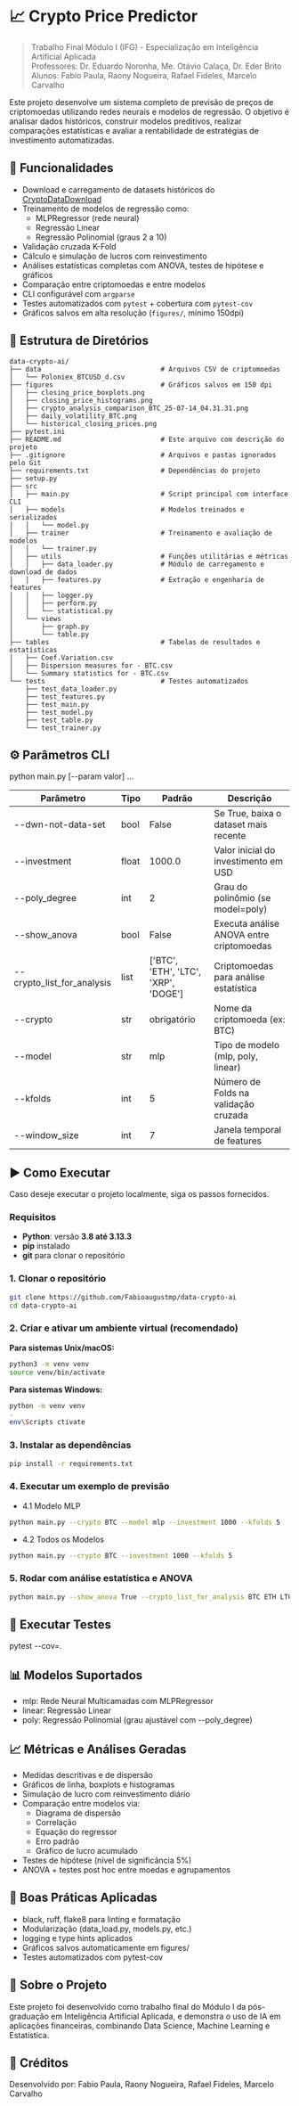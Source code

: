 # 📈 Crypto Price Predictor

> Trabalho Final Módulo I (IFG) - Especialização em Inteligência Artificial Aplicada  
> Professores: Dr. Eduardo Noronha, Me. Otávio Calaça, Dr. Eder Brito  
> Alunos: Fabio Paula, Raony Nogueira, Rafael Fideles, Marcelo Carvalho

Este projeto desenvolve um sistema completo de previsão de preços de criptomoedas utilizando redes neurais e modelos de regressão. O objetivo é analisar dados históricos, construir modelos preditivos, realizar comparações estatísticas e avaliar a rentabilidade de estratégias de investimento automatizadas.

## 🚀 Funcionalidades

- Download e carregamento de datasets históricos do [CryptoDataDownload](https://www.cryptodatadownload.com/data/poloniex/)
- Treinamento de modelos de regressão como:
  - MLPRegressor (rede neural)
  - Regressão Linear
  - Regressão Polinomial (graus 2 a 10)
- Validação cruzada K-Fold
- Cálculo e simulação de lucros com reinvestimento
- Análises estatísticas completas com ANOVA, testes de hipótese e gráficos
- Comparação entre criptomoedas e entre modelos
- CLI configurável com `argparse`
- Testes automatizados com `pytest` + cobertura com `pytest-cov`
- Gráficos salvos em alta resolução (`figures/`, mínimo 150dpi)

## 📁 Estrutura de Diretórios

```.
data-crypto-ai/
├── data                              # Arquivos CSV de criptomoedas
│   └── Poloniex_BTCUSD_d.csv
├── figures                           # Gráficos salvos em 150 dpi
│   ├── closing_price_boxplots.png
│   ├── closing_price_histograms.png
│   ├── crypto_analysis_comparison_BTC_25-07-14_04.31.31.png
│   ├── daily_volatility_BTC.png
│   └── historical_closing_prices.png
├── pytest.ini
├── README.md                         # Este arquivo com descrição do projeto
├── .gitignore                        # Arquivos e pastas ignorados pelo Git
├── requirements.txt                  # Dependências do projeto
├── setup.py
├── src
│   ├── main.py                       # Script principal com interface CLI
│   ├── models                        # Modelos treinados e serializados
│   │   └── model.py
│   ├── trainer                       # Treinamento e avaliação de modelos
│   │   └── trainer.py
│   ├── utils                         # Funções utilitárias e métricas
│   │   ├── data_loader.py            # Módulo de carregamento e download de dados
│   │   ├── features.py               # Extração e engenharia de features
│   │   ├── logger.py
│   │   ├── perform.py
│   │   └── statistical.py
│   └── views
│       ├── graph.py
│       └── table.py
├── tables                            # Tabelas de resultados e estatísticas
│   ├── Coef.Variation.csv
│   ├── Dispersion measures for - BTC.csv
│   └── Summary statistics for - BTC.csv
└── tests                             # Testes automatizados
    ├── test_data_loader.py
    ├── test_features.py
    ├── test_main.py
    ├── test_model.py
    ├── test_table.py
    └── test_trainer.py
```

## ⚙️ Parâmetros CLI

python main.py [--param valor] ...

| Parâmetro | Tipo | Padrão | Descrição |
|----------|------|--------|-----------|
| --dwn-not-data-set | bool | False | Se True, baixa o dataset mais recente |
| --investment | float | 1000.0 | Valor inicial do investimento em USD |
| --poly_degree | int | 2 | Grau do polinômio (se model=poly) |
| --show_anova | bool | False | Executa análise ANOVA entre criptomoedas |
| --crypto_list_for_analysis | list | ['BTC', 'ETH', 'LTC', 'XRP', 'DOGE'] | Criptomoedas para análise estatística |
| --crypto | str | obrigatório | Nome da criptomoeda (ex: BTC) |
| --model | str | mlp | Tipo de modelo (mlp, poly, linear) |
| --kfolds | int | 5 | Número de Folds na validação cruzada |
| --window_size | int | 7 | Janela temporal de features |

## ▶️ Como Executar

Caso deseje executar o projeto localmente, siga os passos fornecidos.

### Requisitos

- **Python**: versão **3.8 até 3.13.3**
- **pip** instalado
- **git** para clonar o repositório

### 1. Clonar o repositório

```bash
git clone https://github.com/Fabioaugustmp/data-crypto-ai
cd data-crypto-ai
```

### 2. Criar e ativar um ambiente virtual (recomendado)

**Para sistemas Unix/macOS:**
```bash
python3 -m venv venv
source venv/bin/activate
```

**Para sistemas Windows:**
```bash
python -m venv venv
.
env\Scripts ctivate
```

### 3. Instalar as dependências

```bash
pip install -r requirements.txt
```

### 4. Executar um exemplo de previsão
 - 4.1 Modelo MLP

```bash
python main.py --crypto BTC --model mlp --investment 1000 --kfolds 5
```

  - 4.2 Todos os Modelos

```bash
python main.py --crypto BTC --investment 1000 --kfolds 5
```

### 5. Rodar com análise estatística e ANOVA

```bash
python main.py --show_anova True --crypto_list_for_analysis BTC ETH LTC XRP DOGE
```
## 🧪 Executar Testes

pytest --cov=.

## 📊 Modelos Suportados

- mlp: Rede Neural Multicamadas com MLPRegressor
- linear: Regressão Linear
- poly: Regressão Polinomial (grau ajustável com --poly_degree)

## 📈 Métricas e Análises Geradas

- Medidas descritivas e de dispersão
- Gráficos de linha, boxplots e histogramas
- Simulação de lucro com reinvestimento diário
- Comparação entre modelos via:
  - Diagrama de dispersão
  - Correlação
  - Equação do regressor
  - Erro padrão
  - Gráfico de lucro acumulado
- Testes de hipótese (nível de significância 5%)
- ANOVA + testes post hoc entre moedas e agrupamentos

## 🧹 Boas Práticas Aplicadas

- black, ruff, flake8 para linting e formatação
- Modularização (data_load.py, models.py, etc.)
- logging e type hints aplicados
- Gráficos salvos automaticamente em figures/
- Testes automatizados com pytest-cov

## 🧠 Sobre o Projeto

Este projeto foi desenvolvido como trabalho final do Módulo I da pós-graduação em Inteligência Artificial Aplicada, e demonstra o uso de IA em aplicações financeiras, combinando Data Science, Machine Learning e Estatística.

## 📧 Créditos

<p>Desenvolvido por: Fabio Paula, Raony Nogueira, Rafael Fideles, Marcelo Carvalho<p>